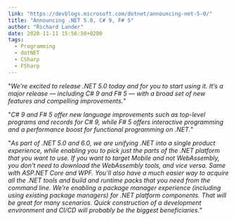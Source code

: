 ```yaml
---
link: "https://devblogs.microsoft.com/dotnet/announcing-net-5-0/"
title: "Announcing .NET 5.0, C# 9, F# 5"
author: "Richard Lander"
date: 2020-11-11 15:56:50+0200
tags:
  - Programming
  - dotNET
  - CSharp
  - FSharp
---
```


"_We’re excited to release .NET 5.0 today and for you to start using it. It’s a major release — including C# 9 and F# 5 — with a broad set of new features and compelling improvements._"

"_C# 9 and F# 5 offer new language improvements such as top-level programs and records for C# 9, while F# 5 offers interactive programming and a performance boost for functional programming on .NET._"

"_As part of .NET 5.0 and 6.0, we are unifying .NET into a single product experience, while enabling you to pick just the parts of the .NET platform that you want to use. If you want to target Mobile and not WebAssembly, you don’t need to download the WebAssembly tools, and vice versa. Same with ASP.NET Core and WPF. You’ll also have a much easier way to acquire all the .NET tools and build and runtime packs that you need from the command line. We’re enabling a package manager experience (including using existing package managers) for .NET platform components. That will be great for many scenarios. Quick construction of a development environment and CI/CD will probably be the biggest beneficiaries._"
